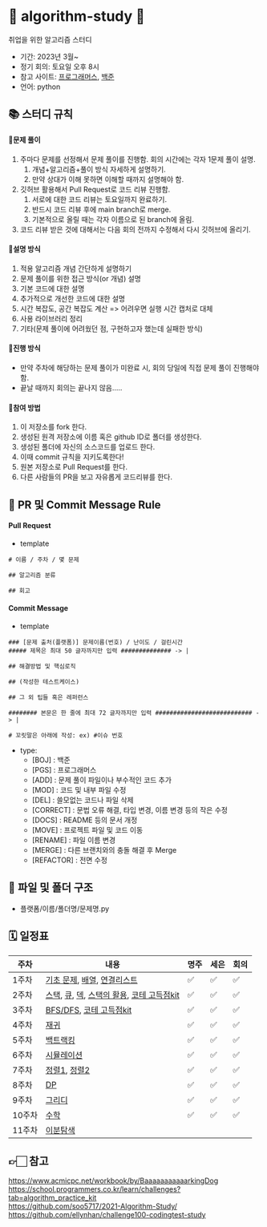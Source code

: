 # 🧸 algorithm-study 💛
취업을 위한 알고리즘 스터디

- 기간: 2023년 3월~
- 정기 회의: 토요일 오후 8시
- 참고 사이트: [프로그래머스](https://programmers.co.kr/learn/challenges), [백준](https://www.acmicpc.net/)
- 언어: python

## 📚 스터디 규칙 

#### 📍문제 풀이

1. 주마다 문제를 선정해서 문제 풀이를 진행함. 회의 시간에는 각자 1문제 풀이 설명.
   1. 개념+알고리즘+풀이 방식 자세하게 설명하기. 
   2. 만약 상대가 이해 못하면 이해할 때까지 설명해야 함.
2. 깃허브 활용해서 Pull Request로 코드 리뷰 진행함.
   1. 서로에 대한 코드 리뷰는 토요일까지 완료하기.
   2. 반드시 코드 리뷰 후에 main branch로 merge.
   3. 기본적으로 올릴 때는 각자 이름으로 된 branch에 올림.
3. 코드 리뷰 받은 것에 대해서는 다음 회의 전까지 수정해서 다시 깃허브에 올리기.

#### 📍설명 방식

1. 적용 알고리즘 개념 간단하게 설명하기
2. 문제 풀이를 위한 접근 방식(or 개념) 설명
3. 기본 코드에 대한 설명
4. 추가적으로 개선한 코드에 대한 설명
5. 시간 복잡도, 공간 복잡도 계산 => 어려우면 실행 시간 캡처로 대체
6. 사용 라이브러리 정리
7. 기타(문제 풀이에 어려웠던 점, 구현하고자 했는데 실패한 방식)

#### 📍진행 방식

- 만약 주차에 해당하는 문제 풀이가 미완료 시, 회의 당일에 직접 문제 풀이 진행해야 함.
- 끝날 때까지 회의는 끝나지 않음.....

#### 📍참여 방법
1. 이 저장소를 fork 한다.
2. 생성된 원격 저장소에 이름 혹은 github ID로 폴더를 생성한다.
3. 생성된 폴더에 자신의 소스코드를 업로드 한다.
4. 이때 commit 규칙을 지키도록한다!
5. 원본 저장소로 Pull Request를 한다.
6. 다른 사람들의 PR을 보고 자유롭게 코드리뷰를 한다.

## 💬 PR 및 Commit Message Rule

#### Pull Request
- template
```
# 이름 / 주차 / 몇 문제 

## 알고리즘 분류

## 회고
```


#### Commit Message
- template
```
### [문제 출처(플랫폼)] 문제이름(번호) / 난이도 / 걸린시간
##### 제목은 최대 50 글자까지만 입력 ############## -> |

## 해결방법 및 핵심로직

## (작성한 테스트케이스)

## 그 외 팁들 혹은 레퍼런스

######## 본문은 한 줄에 최대 72 글자까지만 입력 ########################### -> |

# 꼬릿말은 아래에 작성: ex) #이슈 번호
```
- type: 
   - [BOJ] : 백준 
   - [PGS] : 프로그래머스
   - [ADD] : 문제 풀이 파일이나 부수적인 코드 추가
   - [MOD] : 코드 및 내부 파일 수정
   - [DEL] : 쓸모없는 코드나 파일 삭제
   - [CORRECT] : 문법 오류 해결, 타입 변경, 이름 변경 등의 작은 수정
   - [DOCS] : README 등의 문서 개정
   - [MOVE] : 프로젝트 파일 및 코드 이동
   - [RENAME] : 파일 이름 변경
   - [MERGE] : 다른 브랜치와의 충돌 해결 후 Merge
   - [REFACTOR] : 전면 수정

## 📁 파일 및 폴더 구조

- 플랫폼/이름/폴더명/문제명.py

## 🗓️ 일정표

| **주차** | **내용** | **명주** | **세은** | **회의** |
| - | - | - | - | - |
| 1주차 | [기초 문제](https://www.acmicpc.net/workbook/view/7306), [배열](https://www.acmicpc.net/workbook/view/7307), [연결리스트](https://www.acmicpc.net/workbook/view/7308)| ✅ | ✅ | ✅ |
| 2주차 | [스택](https://www.acmicpc.net/workbook/view/7309), [큐](https://www.acmicpc.net/workbook/view/7310), [덱](https://www.acmicpc.net/workbook/view/7311), [스택의 활용](https://www.acmicpc.net/workbook/view/7312), [코테 고득점kit](https://school.programmers.co.kr/learn/courses/30/parts/12081)| ✅ | ✅ | ✅ |
| 3주차 | [BFS/DFS](https://www.acmicpc.net/workbook/view/7313), [코테 고득점kit](https://school.programmers.co.kr/learn/courses/30/parts/12421) | ✅ | ✅ | ✅ |
| 4주차 | [재귀](https://www.acmicpc.net/workbook/view/7314) | ✅ | ✅ | ✅ |
| 5주차 | [백트랙킹](https://www.acmicpc.net/workbook/view/7315) | ✅ | ✅ | ✅ |
| 6주차 | [시뮬레이션](https://www.acmicpc.net/workbook/view/7316) | ✅ | ✅ | ✅ |
| 7주차 | [정렬1](https://www.acmicpc.net/workbook/view/7317), [정렬2](https://www.acmicpc.net/workbook/view/7318) | ✅ | ✅ | ✅ |
| 8주차 | [DP](https://www.acmicpc.net/workbook/view/7319) | ✅ | ✅ | ✅ |
| 9주차 | [그리디](https://www.acmicpc.net/workbook/view/7320) | ✅ | ✅ | ✅ |
| 10주차 | [수학](https://www.acmicpc.net/workbook/view/8174) | ✅ | ✅ | ✅ |
| 11주차 | [이분탐색](https://www.acmicpc.net/workbook/view/8400) |  |  |  |


## 👉🏻 참고
https://www.acmicpc.net/workbook/by/BaaaaaaaaaaarkingDog <br>
https://school.programmers.co.kr/learn/challenges?tab=algorithm_practice_kit <br>
https://github.com/soo5717/2021-Algorithm-Study/ <br>
https://github.com/ellynhan/challenge100-codingtest-study
